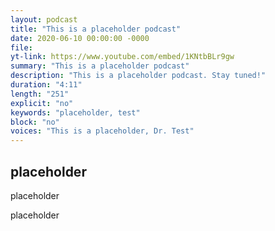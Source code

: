 ```yaml
---
layout: podcast
title: "This is a placeholder podcast"
date: 2020-06-10 00:00:00 -0000
file:
yt-link: https://www.youtube.com/embed/1KNtbBLr9gw
summary: "This is a placeholder podcast"
description: "This is a placeholder podcast. Stay tuned!"
duration: "4:11"
length: "251"
explicit: "no"
keywords: "placeholder, test"
block: "no"
voices: "This is a placeholder, Dr. Test"
---
```


## placeholder

placeholder

placeholder
